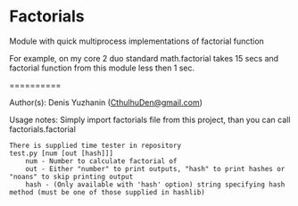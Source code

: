 Factorials
==========

Module with quick multiprocess implementations of factorial function

For example, on my core 2 duo standard math.factorial takes 15 secs and factorial function from this module less then 1 sec.

==========

Author(s): Denis <cthulhu> Yuzhanin (CthulhuDen@gmail.com)

Usage notes:
	Simply import factorials file from this project, than you can call factorials.factorial

	There is supplied time tester in repository
	test.py [num [out [hash]]]
		num - Number to calculate factorial of
		out - Either "number" to print outputs, "hash" to print hashes or "noans" to skip printing output
		hash - (Only available with 'hash' option) string specifying hash method (must be one of those supplied in hashlib)
